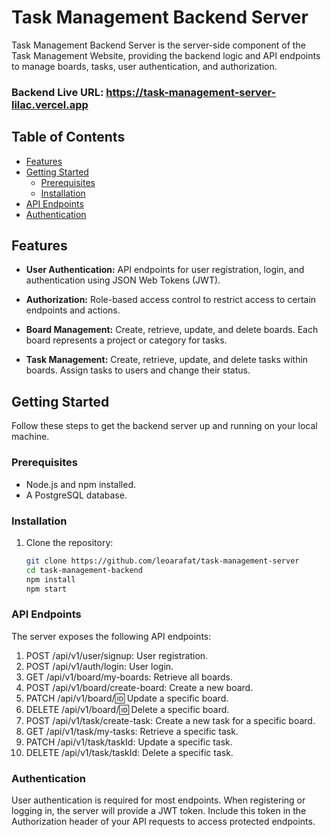 # Task Management Backend Server

Task Management Backend Server is the server-side component of the Task Management Website, providing the backend logic and API endpoints to manage boards, tasks, user authentication, and authorization.

### Backend Live URL: https://task-management-server-lilac.vercel.app

## Table of Contents

- [Features](#features)
- [Getting Started](#getting-started)
  - [Prerequisites](#prerequisites)
  - [Installation](#installation)
- [API Endpoints](#api-endpoints)
- [Authentication](#authentication)

## Features

- **User Authentication:** API endpoints for user registration, login, and authentication using JSON Web Tokens (JWT).

- **Authorization:** Role-based access control to restrict access to certain endpoints and actions.

- **Board Management:** Create, retrieve, update, and delete boards. Each board represents a project or category for tasks.

- **Task Management:** Create, retrieve, update, and delete tasks within boards. Assign tasks to users and change their status.

## Getting Started

Follow these steps to get the backend server up and running on your local machine.

### Prerequisites

- Node.js and npm installed.
- A PostgreSQL database.

### Installation

1. Clone the repository:

   ```bash
   git clone https://github.com/leoarafat/task-management-server
   cd task-management-backend
   npm install
   npm start

   ```

### API Endpoints

The server exposes the following API endpoints:

1. POST /api/v1/user/signup: User registration.
2. POST /api/v1/auth/login: User login.
3. GET /api/v1/board/my-boards: Retrieve all boards.
4. POST /api/v1/board/create-board: Create a new board.
5. PATCH /api/v1/board/:id: Update a specific board.
6. DELETE /api/v1/board/:id: Delete a specific board.
7. POST /api/v1/task/create-task: Create a new task for a specific board.
8. GET /api/v1/task/my-tasks: Retrieve a specific task.
9. PATCH /api/v1/task/taskId: Update a specific task.
10. DELETE /api/v1/task/taskId: Delete a specific task.

### Authentication

User authentication is required for most endpoints. When registering or logging in, the server will provide a JWT token. Include this token in the Authorization header of your API requests to access protected endpoints.
